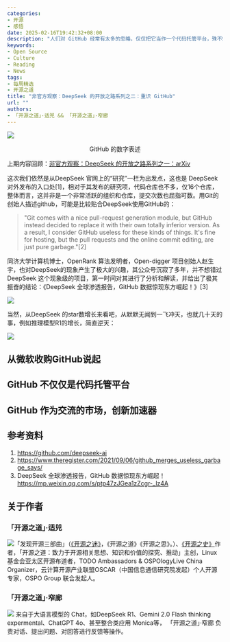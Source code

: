 ```yaml
---
categories:
- 开源
- 感悟
date: 2025-02-16T19:42:32+08:00
description: "人们对 GitHub 经常有太多的忽略，仅仅把它当作一个代码托管平台，殊不知它的另一面：人才市场、训练材料、社交平台、分发内容，DeepSeek 的项目几乎就是以GitHub上的仓库为中心，进而发展的。借着DeepSeek 的风头，笔者打算和大家谈谈一直以来对GitHub的认知和理解。"
keywords:
- Open Source
- Culture
- Reading
- News
tags:
- 每周精选
- 开源之道
title: "非官方观察：DeepSeek 的开放之路系列之二：重识 GitHub"
url: ""
authors:
- 「开源之道」·适兕 && 「开源之道」·窄廊
---
```


![](/images/github-numbers.png)

<center>GitHub 的数字表述</center>


上期内容回顾：[非官方观察：DeepSeek 的开放之路系列之一：arXiv](/posts/opensource_engineering/deepseek-open-path-series-0/)

这次我们依然是从DeepSeek 官网上的“研究”一栏为出发点，这也是 DeepSeek 对外发布的入口处[1]，相对于其发布的研究项，代码仓库也不多，仅16个仓库，整体而言，这并非是一个非常活跃的组织和仓库，提交次数也屈指可数。用Git的创始人描述github，可能是比较贴合DeepSeek使用GitHub的：

> "Git comes with a nice pull-request generation module, but GitHub instead decided to replace it with their own totally inferior version. As a result, I consider GitHub useless for these kinds of things. It's fine for hosting, but the pull requests and the online commit editing, are just pure garbage."[2]

同济大学计算机博士，OpenRank 算法发明者，Open-digger 项目创始人赵生宇，也对DeepSeek的现象产生了极大的兴趣，其公众号沉寂了多年，并不想错过 DeepSeek 这个现象级的项目，第一时间对其进行了分析和解读，并给出了极其振奋的结论：《DeepSeek 全球渗透报告，GitHub 数据惊现东方崛起！》[3]

![](/images/deepseek-github-star-by-opendigger.webp)

当然，从DeepSeek 的star数增长来看吧，从默默无闻到一飞冲天，也就几十天的事，例如推理模型R1的增长，简直逆天：

![](/images/deepseek-r1-star-history-2025219.png)

## 从微软收购GitHub说起



## GitHub 不仅仅是代码托管平台

## GitHub 作为交流的市场，创新加速器




## 参考资料

1. https://github.com/deepseek-ai
2. https://www.theregister.com/2021/09/06/github_merges_useless_garbage_says/
3. DeepSeek 全球渗透报告，GitHub 数据惊现东方崛起！ https://mp.weixin.qq.com/s/ptp47zJGea1zZcgr-_lz4A

## 关于作者

### 「开源之道」·适兕

![](/public/kuosi-face-of-os.png)「发现开源三部曲」（[《开源之迷》](posts/book-of-open-source/the-fascinating-of-open-source/)，《开源之道》《开源之思》。）、[《开源之史》](posts/history-of-open-source/summary/)作者，「开源之道：致力于开源相关思想、知识和价值的探究、推动」主创，Linux基金会亚太区开源布道者，TODO Ambassadors & OSPOlogyLive China Organizer，云计算开源产业联盟OSCAR（中国信息通信研究院发起）个人开源专家，OSPO Group 联合发起人。

### 「开源之道」·窄廊

![](/public/zhailang.jpg) 来自于大语言模型的 Chat，如DeepSeek R1、Gemini 2.0 Flash thinking expermental、ChatGPT 4o、甚至整合类应用 Monica等， 「开源之道」·窄廊 负责对话、提出问题、对回答进行反馈等操作。
